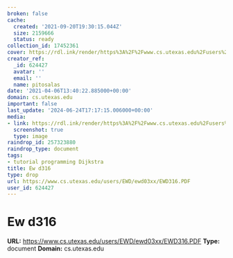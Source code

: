 ```yaml
---
broken: false
cache:
  created: '2021-09-20T19:30:15.044Z'
  size: 2159666
  status: ready
collection_id: 17452361
cover: https://rdl.ink/render/https%3A%2F%2Fwww.cs.utexas.edu%2Fusers%2FEWD%2Fewd03xx%2FEWD316.PDF
creator_ref:
  _id: 624427
  avatar: ''
  email: ''
  name: pitosalas
date: '2021-04-06T13:40:22.885000+00:00'
domain: cs.utexas.edu
important: false
last_update: '2024-06-24T17:17:15.006000+00:00'
media:
- link: https://rdl.ink/render/https%3A%2F%2Fwww.cs.utexas.edu%2Fusers%2FEWD%2Fewd03xx%2FEWD316.PDF
  screenshot: true
  type: image
raindrop_id: 257323880
raindrop_type: document
tags:
- tutorial programming Dijkstra
title: Ew d316
type: drop
url: https://www.cs.utexas.edu/users/EWD/ewd03xx/EWD316.PDF
user_id: 624427
---
```


# Ew d316

**URL:** https://www.cs.utexas.edu/users/EWD/ewd03xx/EWD316.PDF
**Type:** document
**Domain:** cs.utexas.edu
